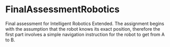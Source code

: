 # FinalAssessmentRobotics
Final assessment for Intelligent Robotics Extended.
The assignment begins with the assumption that the robot knows its exact position, therefore the first part involves a simple navigation instruction for the robot to get from A to B.

